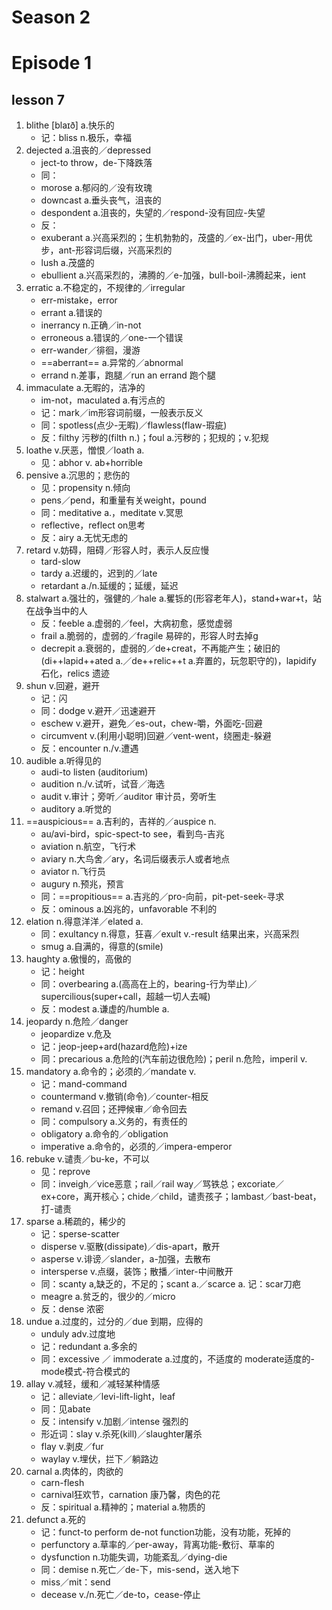 # Season 2
# Episode 1

## lesson 7

1. blithe [blaɪð] a.快乐的
    - 记：bliss n.极乐，幸福
2. dejected a.沮丧的／depressed
    - ject-to throw，de-下降跌落
    - 同：
    - morose a.郁闷的／没有玫瑰
    - downcast a.垂头丧气，沮丧的
    - despondent a.沮丧的，失望的／respond-没有回应-失望
    - 反：
    - exuberant a.兴高采烈的；生机勃勃的，茂盛的／ex-出门，uber-用优步，ant-形容词后缀，兴高采烈的
    - lush a.茂盛的
    - ebullient a.兴高采烈的，沸腾的／e-加强，bull-boil-沸腾起来，ient
3. erratic a.不稳定的，不规律的／irregular
    - err-mistake，error
    - errant a.错误的
    - inerrancy n.正确／in-not
    - erroneous a.错误的／one-一个错误
    - err-wander／徘徊，漫游
    - ==aberrant== a.异常的／abnormal
    - errand n.差事，跑腿／run an errand 跑个腿
4. immaculate a.无暇的，洁净的
    - im-not，maculated a.有污点的
    - 记：mark／im形容词前缀，一般表示反义
    - 同：spotless(点少-无暇)／flawless(flaw-瑕疵)
    - 反：filthy 污秽的(filth n.)；foul a.污秽的；犯规的；v.犯规
5. loathe v.厌恶，憎恨／loath a.
    - 见：abhor v. ab+horrible
6. pensive a.沉思的；悲伤的
    - 见：propensity n.倾向
    - pens／pend，和重量有关weight，pound
    - 同：meditative a.，meditate v.冥思
    - reflective，reflect on思考
    - 反：airy a.无忧无虑的
7. retard v.妨碍，阻碍／形容人时，表示人反应慢
    - tard-slow
    - tardy a.迟缓的，迟到的／late
    - retardant a./n.延缓的；延缓，延迟
8. stalwart a.强壮的，强健的／hale a.矍铄的(形容老年人)，stand+war+t，站在战争当中的人
    - 反：feeble a.虚弱的／feel，大病初愈，感觉虚弱
    - frail a.脆弱的，虚弱的／fragile 易碎的，形容人时去掉g
    - decrepit a.衰弱的，虚弱的／de+creat，不再能产生；破旧的(di++lapid++ated a.／de++relic++t a.弃置的，玩忽职守的)，lapidify 石化，relics 遗迹
9. shun v.回避，避开
    - 记：闪
    - 同：dodge v.避开／迅速避开
    - eschew v.避开，避免／es-out，chew-嚼，外面吃-回避
    - circumvent v.(利用小聪明)回避／vent-went，绕圈走-躲避
    - 反：encounter n./v.遭遇
10. audible a.听得见的
    - audi-to listen (auditorium)
    - audition n./v.试听，试音／海选
    - audit v.审计；旁听／auditor 审计员，旁听生
    - auditory a.听觉的
11. ==auspicious== a.吉利的，吉祥的／auspice n.
    - au/avi-bird，spic-spect-to see，看到鸟-吉兆
    - aviation n.航空，飞行术
    - aviary n.大鸟舍／ary，名词后缀表示人或者地点
    - aviator n.飞行员
    - augury  n.预兆，预言
    - 同：==propitious== a.吉兆的／pro-向前，pit-pet-seek-寻求
    - 反：ominous a.凶兆的，unfavorable 不利的
12. elation n.得意洋洋／elated a.
    - 同：exultancy n.得意，狂喜／exult v.-result 结果出来，兴高采烈
    - smug a.自满的，得意的(smile)
13. haughty a.傲慢的，高傲的
    - 记：height
    - 同：overbearing a.(高高在上的，bearing-行为举止)／supercilious(super+call，超越一切人去喊)
    - 反：modest a.谦虚的/humble a.
14. jeopardy n.危险／danger
    - jeopardize v.危及
    - 记：jeop-jeep+ard(hazard危险)+ize
    - 同：precarious a.危险的(汽车前边很危险)；peril n.危险，imperil v.
15. mandatory a.命令的；必须的／mandate v.
    - 记：mand-command
    - countermand v.撤销(命令)／counter-相反
    - remand v.召回；还押候审／命令回去
    - 同：compulsory a.义务的，有责任的
    - obligatory a.命令的／obligation
    - imperative a.命令的，必须的／impera-emperor
16. rebuke v.谴责／bu-ke，不可以
    - 见：reprove
    - 同：inveigh／vice恶意；rail／rail way／骂铁总；excoriate／ex+core，离开核心；chide／child，谴责孩子；lambast／bast-beat，打-谴责
17. sparse a.稀疏的，稀少的
    - 记：sperse-scatter
    - disperse v.驱散(dissipate)／dis-apart，散开
    - asperse v.诽谤／slander，a-加强，去散布
    - intersperse v.点缀，装饰；散播／inter-中间散开
    - 同：scanty a,缺乏的，不足的；scant a.／scarce a. 记：scar刀疤
    - meagre a.贫乏的，很少的／micro
    - 反：dense 浓密
18. undue a.过度的，过分的／due 到期，应得的
    - unduly adv.过度地
    - 记：redundant a.多余的
    - 同：excessive ／ immoderate a.过度的，不适度的 moderate适度的-mode模式-符合模式的
19. allay v.减轻，缓和／减轻某种情感
    - 记：alleviate／levi-lift-light，leaf
    - 同：见abate
    - 反：intensify v.加剧／intense 强烈的
    - 形近词：slay v.杀死(kill)／slaughter屠杀
    - flay v.剥皮／fur
    - waylay v.埋伏，拦下／躺路边
20. carnal a.肉体的，肉欲的
    - carn-flesh
    - carnival狂欢节，carnation 康乃馨，肉色的花
    - 反：spiritual a.精神的；material a.物质的
21. defunct a.死的
    - 记：funct-to perform de-not function功能，没有功能，死掉的
    - perfunctory a.草率的／per-away，背离功能-敷衍、草率的
    - dysfunction n.功能失调，功能紊乱／dying-die
    - 同：demise n.死亡／de-下，mis-send，送入地下
    - miss／mit：send
    - decease v./n.死亡／de-to，cease-停止
